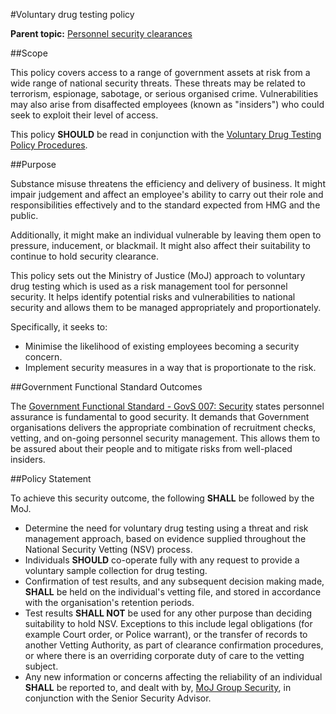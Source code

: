 #Voluntary drug testing policy

**Parent topic:** [Personnel security clearances](https://security-guidance.service.justice.gov.uk/personnel-security-clearances/)

##Scope

This policy covers access to a range of government assets at risk from a wide range of national security threats. These threats may be related to terrorism, espionage, sabotage, or serious organised crime. Vulnerabilities may also arise from disaffected employees (known as "insiders") who could seek to exploit their level of access.

This policy **SHOULD** be read in conjunction with the [Voluntary Drug Testing Policy Procedures](https://security-guidance.service.justice.gov.uk/voluntary-drug-testing-policy-procedures/).

##Purpose

Substance misuse threatens the efficiency and delivery of business. It might impair judgement and affect an employee's ability to carry out their role and responsibilities effectively and to the standard expected from HMG and the public.

Additionally, it might make an individual vulnerable by leaving them open to pressure, inducement, or blackmail. It might also affect their suitability to continue to hold security clearance.

This policy sets out the Ministry of Justice (MoJ) approach to voluntary drug testing which is used as a risk management tool for personnel security. It helps identify potential risks and vulnerabilities to national security and allows them to be managed appropriately and proportionately.

Specifically, it seeks to:

* Minimise the likelihood of existing employees becoming a security concern.
* Implement security measures in a way that is proportionate to the risk.

##Government Functional Standard Outcomes

The [Government Functional Standard - GovS 007: Security](https://www.gov.uk/government/publications/government-functional-standard-govs-007-security) states personnel assurance is fundamental to good security. It demands that Government organisations delivers the appropriate combination of recruitment checks, vetting, and on-going personnel security management. This allows them to be assured about their people and to mitigate risks from well-placed insiders.

##Policy Statement

To achieve this security outcome, the following **SHALL** be followed by the MoJ.

* Determine the need for voluntary drug testing using a threat and risk management approach, based on evidence supplied throughout the National Security Vetting (NSV) process.
* Individuals **SHOULD** co-operate fully with any request to provide a voluntary sample collection for drug testing.
* Confirmation of test results, and any subsequent decision making made, **SHALL** be held on the individual's vetting file, and stored in accordance with the organisation's retention periods.
* Test results **SHALL NOT** be used for any other purpose than deciding suitability to hold NSV. Exceptions to this include legal obligations (for example Court order, or Police warrant), or the transfer of records to another Vetting Authority, as part of clearance confirmation procedures, or where there is an overriding corporate duty of care to the vetting subject.
* Any new information or concerns affecting the reliability of an individual **SHALL** be reported to, and dealt with by, [MoJ Group Security](mailto:mojgroupsecurity@justice.gov.uk), in conjunction with the Senior Security Advisor.

